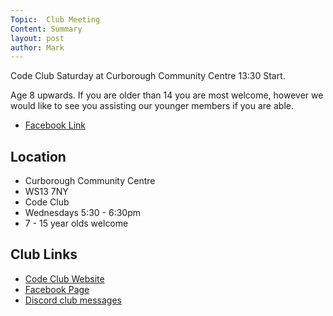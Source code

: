 ```yaml
---
Topic:  Club Meeting
Content: Summary
layout: post
author: Mark
---
```

Code Club Saturday at Curborough Community Centre 
13:30 Start.

Age 8 upwards. If you are older than 14 you are most welcome, however we would like to see you assisting our younger members if you are able.



* [Facebook Link](https://www.facebook.com/1481985248595237/posts/2113096298817459/)

## Location

* Curborough Community Centre
* WS13 7NY
* Code Club
* Wednesdays 5:30 - 6:30pm
* 7 - 15 year olds welcome

## Club Links

* [Code Club Website](https://lichfield-code-club.github.io/)
* [Facebook Page](https://www.facebook.com/LichfieldCoders)
* [Discord club messages](https://discord.gg/szz6xGK)
